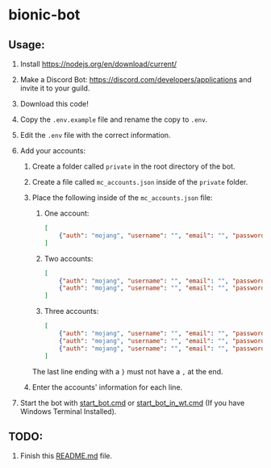 # bionic-bot

## Usage:

1. Install https://nodejs.org/en/download/current/

2. Make a Discord Bot: https://discord.com/developers/applications and invite it to your guild.

3. Download this code!

4. Copy the `.env.example` file and rename the copy to `.env`.

5. Edit the `.env` file with the correct information.

6. Add your accounts:
    1. Create a folder called `private` in the root directory of the bot.

    2. Create a file called `mc_accounts.json` inside of the `private` folder.

    3. Place the following inside of the `mc_accounts.json` file:
        1. One account:
            ```json
            [
                {"auth": "mojang", "username": "", "email": "", "password": ""}
            ]
            ```
        2. Two accounts:
            ```json
            [
                {"auth": "mojang", "username": "", "email": "", "password": ""},
                {"auth": "mojang", "username": "", "email": "", "password": ""}
            ]
            ```
        3. Three accounts:
            ```json
            [
                {"auth": "mojang", "username": "", "email": "", "password": ""},
                {"auth": "mojang", "username": "", "email": "", "password": ""},
                {"auth": "mojang", "username": "", "email": "", "password": ""}
            ]
            ```
        The last line ending with a `}` must not have a `,` at the end.
    5. Enter the accounts' information for each line.

7. Start the bot with [start_bot.cmd](start_bot.cmd) or [start_bot_in_wt.cmd](start_bot_in_wt.cmd) (If you have Windows Terminal Installed).

## TODO:

1. Finish this [README.md](README.md) file.

